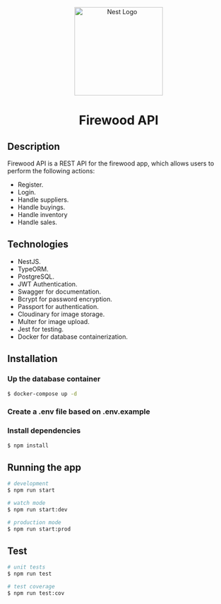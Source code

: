 <p align="center">
  <a href="http://nestjs.com/" target="blank"><img src="https://nestjs.com/img/logo-small.svg" width="200" alt="Nest Logo" /></a>
</p>

[circleci-image]: https://img.shields.io/circleci/build/github/nestjs/nest/master?token=abc123def456
[circleci-url]: https://circleci.com/gh/nestjs/nest

<h1 align="center">
  Firewood API
</h1>

## Description

Firewood API is a REST API for the firewood app, which allows users to perform the following actions:
- Register.
- Login.
- Handle suppliers.
- Handle buyings.
- Handle inventory
- Handle sales.

## Technologies
- NestJS.
- TypeORM.
- PostgreSQL.
- JWT Authentication.
- Swagger for documentation.
- Bcrypt for password encryption.
- Passport for authentication.
- Cloudinary for image storage.
- Multer for image upload.
- Jest for testing.
- Docker for database containerization.

## Installation

### Up the database container
```bash
$ docker-compose up -d
```

### Create a .env file based on .env.example

### Install dependencies
```bash
$ npm install
```

## Running the app

```bash
# development
$ npm run start

# watch mode
$ npm run start:dev

# production mode
$ npm run start:prod
```

## Test

```bash
# unit tests
$ npm run test

# test coverage
$ npm run test:cov
```
